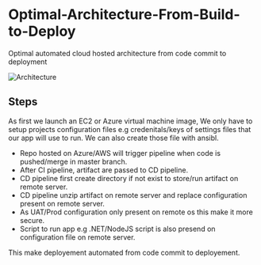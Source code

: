 # Optimal-Architecture-From-Build-to-Deploy
Optimal automated cloud hosted architecture from code commit to deployment

![Architecture](https://i.ibb.co/G0JDWJG/Deployment-Strategy-1.png)

## Steps

As first we launch an EC2 or Azure virtual machine image, We only have to setup projects configuration files e.g credenitals/keys of settings files that our app will use to run. We can also create those file with ansibl.

- Repo hosted on Azure/AWS will trigger pipeline when code is pushed/merge in master branch.
- After CI pipeline, artifact are passed to CD pipeline.
- CD pipeline first create directory if not exist to store/run artifact on remote server.
- CD pipeline unzip artifact on remote server and replace configuration present on remote server.
- As UAT/Prod configuration only present on remote os this make it more secure.
- Script to run app e.g .NET/NodeJS script is also presend on configuration file on remote server.

This make deployement automated from code commit to deployement.
